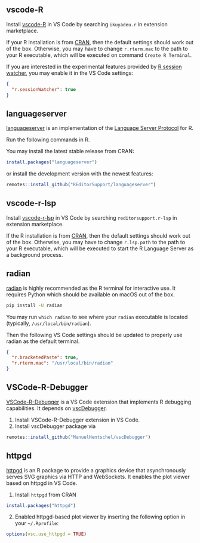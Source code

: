 ## vscode-R

Install [vscode-R](https://marketplace.visualstudio.com/items?itemName=Ikuyadeu.r) in VS Code by searching `ikuyadeu.r` in extension marketplace.

If your R installation is from [CRAN](http://cran.r-project.org/mirrors.html), then the default settings should work out of the box. Otherwise, you may have to change `r.rterm.mac` to the path to your R executable, which will be executed on command `Create R Terminal`.

If you are interested in the experimental features provided by [R session watcher](https://github.com/REditorSupport/vscode-R/wiki/R-Session-watcher), you may enable it in the VS Code settings:

```json
{
  "r.sessionWatcher": true
}
```

## languageserver

[languageserver](https://github.com/REditorSupport/languageserver) is an implementation of the [Language Server Protocol](https://microsoft.github.io/language-server-protocol/) for R.

Run the following commands in R.

You may install the latest stable release from CRAN:

```r
install.packages("languageserver")
``` 

or install the development version with the newest features:

```r
remotes::install_github("REditorSupport/languageserver")
```

## vscode-r-lsp

Install [vscode-r-lsp](https://marketplace.visualstudio.com/items?itemName=REditorSupport.r-lsp) in VS Code by searching `reditorsupport.r-lsp` in extension marketplace.

If the R installation is from [CRAN](http://cran.r-project.org/mirrors.html), then the default settings should work out of the box. Otherwise, you may have to change `r.lsp.path` to the path to your R executable, which will be executed to start the R Language Server as a background process.

## radian

[radian](https://github.com/randy3k/radian) is highly recommended as the R terminal for interactive use. It requires Python which should be available on macOS out of the box.

```bash
pip install -U radian
```

You may run `which radian` to see where your `radian` executable is located (typically, `/usr/local/bin/radian`).

Then the following VS Code settings should be updated to properly use radian as the default terminal.

```json
{
  "r.bracketedPaste": true,
  "r.rterm.mac": "/usr/local/bin/radian"
}
```


## VSCode-R-Debugger

[VSCode-R-Debugger](https://marketplace.visualstudio.com/items?itemName=RDebugger.r-debugger) is a VS Code extension that implements R debugging capabilities. It depends on [vscDebugger](https://github.com/ManuelHentschel/vscDebugger).

1. Install VSCode-R-Debugger extension in VS Code.
2. Install vscDebugger package via

```r
remotes::install_github("ManuelHentschel/vscDebugger")
```

## httpgd

[httpgd](https://github.com/nx10/httpgd) is an R package to provide a graphics device that asynchronously serves SVG graphics via HTTP and WebSockets. It enables the plot viewer based on httpgd in VS Code.

1. Install `httpgd` from CRAN

```r
install.packages("httpgd")
```

2. Enabled httpgd-based plot viewer by inserting the following option in your `~/.Rprofile`:

```r
options(vsc.use_httpgd = TRUE)
```
